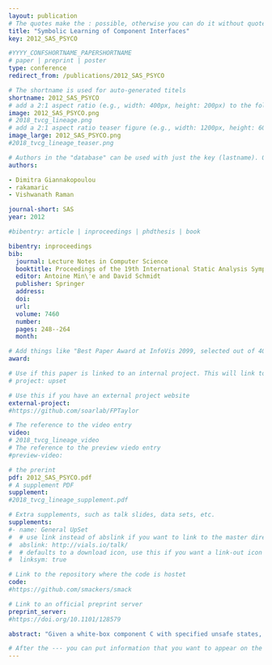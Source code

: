 ```yaml
---
layout: publication
# The quotes make the : possible, otherwise you can do it without quotes
title: "Symbolic Learning of Component Interfaces"
key: 2012_SAS_PSYCO

#YYYY_CONFSHORTNAME_PAPERSHORTNAME
# paper | preprint | poster
type: conference
redirect_from: /publications/2012_SAS_PSYCO

# The shortname is used for auto-generated titels
shortname: 2012_SAS_PSYCO
# add a 2:1 aspect ratio (e.g., width: 400px, height: 200px) to the folder /assets/images/papers/
image: 2012_SAS_PSYCO.png
# 2018_tvcg_lineage.png
# add a 2:1 aspect ratio teaser figure (e.g., width: 1200px, height: 600px) to the folder /assets/images/papers/
image_large: 2012_SAS_PSYCO.png
#2018_tvcg_lineage_teaser.png

# Authors in the "database" can be used with just the key (lastname). Others can be written properly.
authors:

- Dimitra Giannakopoulou
- rakamaric
- Vishwanath Raman

journal-short: SAS
year: 2012

#bibentry: article | inproceedings | phdthesis | book

bibentry: inproceedings
bib:
  journal: Lecture Notes in Computer Science
  booktitle: Proceedings of the 19th International Static Analysis Symposium (SAS 2012)
  editor: Antoine Min\'e and David Schmidt
  publisher: Springer
  address: 
  doi:
  url: 
  volume: 7460
  number: 
  pages: 248--264
  month: 

# Add things like "Best Paper Award at InfoVis 2099, selected out of 4000 submissions"
award:

# Use if this paper is linked to an internal project. This will link to the project site
# project: upset

# Use this if you have an external project website
external-project: 
#https://github.com/soarlab/FPTaylor

# The reference to the video entry
video:
# 2018_tvcg_lineage_video
# The reference to the preview viedo entry
#preview-video:

# the prerint
pdf: 2012_SAS_PSYCO.pdf
# A supplement PDF
supplement: 
#2018_tvcg_lineage_supplement.pdf

# Extra supplements, such as talk slides, data sets, etc.
supplements:
#- name: General UpSet
#  # use link instead of abslink if you want to link to the master directory
#  abslink: http://vials.io/talk/
#  # defaults to a download icon, use this if you want a link-out icon
#  linksym: true

# Link to the repository where the code is hostet
code: 
#https://github.com/smackers/smack

# Link to an official preprint server
preprint_server: 
#https://doi.org/10.1101/128579

abstract: "Given a white-box component C with specified unsafe states, we address the problem of automatically generating an interface that captures safe orderings of invocations of C’s public methods. Method calls in the generated interface are guarded by constraints on their parameters. Unlike previous work, these constraints are generated automatically through an iterative refinement process. Our technique, named PSYCO (Predicate-based SYmbolic COmpositional reasoning), employs a novel combination of the L* automata learning algorithm with symbolic execution. The generated interfaces are three-valued, capturing whether a sequence of method invocations is safe, unsafe, or its effect on the component state is unresolved by the symbolic execution engine. We have implemented PSYCO as a new prototype tool in the JPF open-source software model checking platform, and we have successfully applied it to several examples."

# After the --- you can put information that you want to appear on the website using markdown formatting or HTML. A good example are acknowledgements, extra references, an erratum, etc.
---
```

